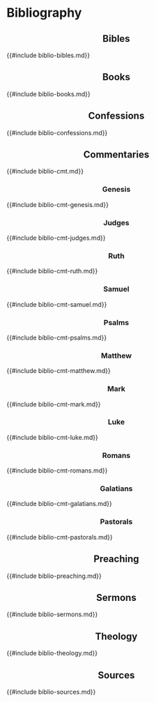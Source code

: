 # Bibliography

<style>

  h2, h3, h4 {
    text-align: center;
  }

</style>

<!-- toc -->

## Bibles

{{#include biblio-bibles.md}}

## Books

{{#include biblio-books.md}}

## Confessions

{{#include biblio-confessions.md}}

## Commentaries

{{#include biblio-cmt.md}}

### Genesis

{{#include biblio-cmt-genesis.md}}

### Judges

{{#include biblio-cmt-judges.md}}

### Ruth

{{#include biblio-cmt-ruth.md}}

### Samuel

{{#include biblio-cmt-samuel.md}}

### Psalms

{{#include biblio-cmt-psalms.md}}

### Matthew

{{#include biblio-cmt-matthew.md}}

### Mark

{{#include biblio-cmt-mark.md}}

### Luke

{{#include biblio-cmt-luke.md}}

### Romans

{{#include biblio-cmt-romans.md}}

### Galatians

{{#include biblio-cmt-galatians.md}}

### Pastorals

{{#include biblio-cmt-pastorals.md}}

## Preaching

{{#include biblio-preaching.md}}

## Sermons

{{#include biblio-sermons.md}}

## Theology

{{#include biblio-theology.md}}

## Sources

{{#include biblio-sources.md}}
